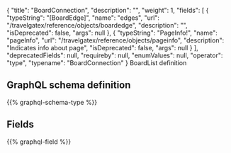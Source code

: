 {
  "title": "BoardConnection",
  "description": "",
  "weight": 1,
  "fields": [
    {
      "typeString": "[BoardEdge]",
      "name": "edges",
      "url": "/travelgatex/reference/objects/boardedge",
      "description": "",
      "isDeprecated": false,
      "args": null
    },
    {
      "typeString": "PageInfo!",
      "name": "pageInfo",
      "url": "/travelgatex/reference/objects/pageinfo",
      "description": "Indicates info about page",
      "isDeprecated": false,
      "args": null
    }
  ],
  "deprecatedFields": null,
  "requireby": null,
  "enumValues": null,
  "operator": "type",
  "typename": "BoardConnection"
}
BoardList definition
## GraphQL schema definition

{{% graphql-schema-type %}}

## Fields

{{% graphql-field %}}
